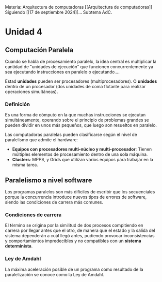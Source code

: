 Materia: Arquitectura de computadoras [[Arquitectura de computadoras]]
Siguiendo [[17 de septiembre 2024]]...
Subtema AdC.

# Unidad 4
## Computación Paralela
Cuando se habla de procesamiento paralelo, la idea central es multiplicar la cantidad de "unidades de ejecución" que funcionen concurrentemente ya sea ejecutando instrucciones en paralelo o ejecutando....

Estad **unidades** pueden ser procesadores (multiprocesadores).
O **unidades** dentro de un procesador (dos unidades de coma flotante para realizar operaciones simultáneas).

### Definición
Es una forma de cómputo en la que muchas instrucciones se ejecutan simultáneamente, operando sobre el principio de problemas grandes se pueden dividir en unos más pequeños, que luego son resueltos en paralelo.

Las computadoras paralelas pueden clasificarse según el nivel de paralelismo que admite el hardware:
- **Equipos con procesadores multi-núcleo y multi-procesador**: Tienen múltiples elementos de procesamiento dentro de una sola máquina.
- **Clusters**: MPPS, y Grids que utilizan varios equipos para trabajar en la misma tarea.

## Paralelismo a nivel software
Los programas paralelos son más difíciles de escribir que los secuenciales porque la concurrencia introduce nuevos tipos de errores de software, siendo las condiciones de carrera más comunes.

### Condiciones de carrera
El término se origina por la similitud de dos procesos compitiendo en carrera por llegar antes que el otro, de manera que el estado y la salida del sistema dependerán a cuál llegó antes, pudiendo provocar inconsistencias y comportamientos impredecibles y no compatibles con un **sistema determinista**.

### Ley de Amdahl
La máxima aceleración posible de un programa como resultado de la paralelización se conoce como la Ley de Amdahl.